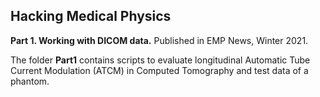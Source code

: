 ## Hacking Medical Physics ##

**Part 1. Working with DICOM data.** Published in EMP News, Winter 2021.
 
 The folder **Part1** contains scripts to evaluate longitudinal Automatic Tube Current Modulation (ATCM) in Computed Tomography and test data of a phantom. 